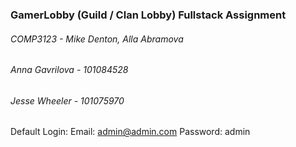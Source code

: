 ### GamerLobby (Guild / Clan Lobby) Fullstack Assignment
###### COMP3123 - Mike Denton, Alla Abramova

###### Anna Gavrilova - 101084528
###### Jesse Wheeler - 101075970

Default Login:
Email: admin@admin.com
Password: admin

